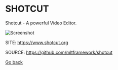 # SHOTCUT

 Shotcut - A powerful Video Editor.
  
 ![Screenshot](https://www.shotcut.org/assets/img/screenshots/proxy_editing.png)
 
 SITE: https://www.shotcut.org

 SOURCE: https://github.com/mltframework/shotcut

 [Go back](https://portable-linux-apps.github.io/apps.html)

